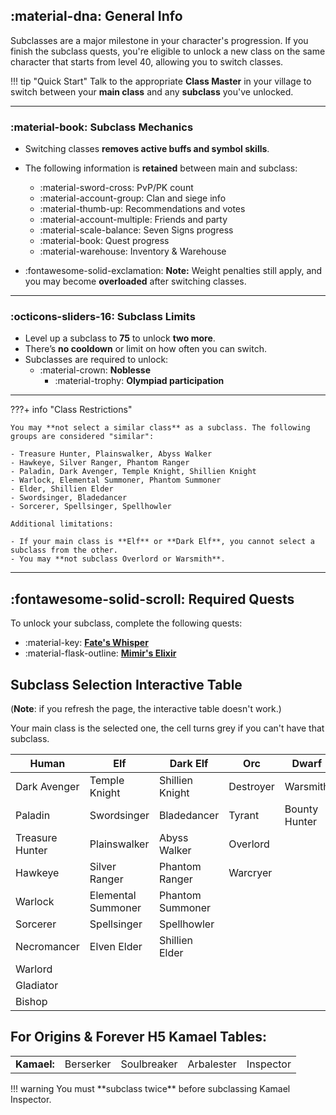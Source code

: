 ## :material-dna: General Info

Subclasses are a major milestone in your character's progression. If you finish the subclass quests,
you're eligible to unlock a new class on the same character that starts from level 40, 
allowing you to switch classes.

!!! tip "Quick Start"
    Talk to the appropriate **Class Master** in your village to switch between your **main class** and any **subclass** you've unlocked.

---

### :material-book: Subclass Mechanics

- Switching classes **removes active buffs and symbol skills**.
- The following information is **retained** between main and subclass:

    - :material-sword-cross: PvP/PK count
    - :material-account-group: Clan and siege info
    - :material-thumb-up: Recommendations and votes
    - :material-account-multiple: Friends and party
    - :material-scale-balance: Seven Signs progress
    - :material-book: Quest progress
    - :material-warehouse: Inventory & Warehouse

- :fontawesome-solid-exclamation: **Note:** Weight penalties still apply, and you may become **overloaded** after switching classes.

---

### :octicons-sliders-16: Subclass Limits

- Level up a subclass to **75** to unlock **two more**.
- There’s **no cooldown** or limit on how often you can switch.
- Subclasses are required to unlock:
    - :material-crown: **Noblesse**
        - :material-trophy: **Olympiad participation**

---

???+ info "Class Restrictions"

    You may **not select a similar class** as a subclass. The following groups are considered "similar":

    - Treasure Hunter, Plainswalker, Abyss Walker  
    - Hawkeye, Silver Ranger, Phantom Ranger  
    - Paladin, Dark Avenger, Temple Knight, Shillien Knight  
    - Warlock, Elemental Summoner, Phantom Summoner  
    - Elder, Shillien Elder  
    - Swordsinger, Bladedancer  
    - Sorcerer, Spellsinger, Spellhowler  

    Additional limitations:

    - If your main class is **Elf** or **Dark Elf**, you cannot select a subclass from the other.
    - You may **not subclass Overlord or Warsmith**.

---

## :fontawesome-solid-scroll: Required Quests

To unlock your subclass, complete the following quests:

- :material-key: [**Fate's Whisper**](https://lineage2wiki.com/c4/quest/234/fates-whisper/)
- :material-flask-outline: [**Mimir's Elixir**](https://lineage2wiki.com/c4/quest/235/mimirs-elixir/)

## Subclass Selection Interactive Table
(**Note**: if you refresh the page, the interactive table doesn't work.)

Your main class is the selected one, the cell turns grey if you can't have that subclass.

| Human           | Elf                | Dark Elf         | Orc       | Dwarf         |
|-----------------|--------------------|------------------|-----------|---------------|
| Dark Avenger    | Temple Knight      | Shillien Knight  | Destroyer | Warsmith      |
| Paladin         | Swordsinger        | Bladedancer      | Tyrant    | Bounty Hunter |
| Treasure Hunter | Plainswalker       | Abyss Walker     | Overlord  |               |
| Hawkeye         | Silver Ranger      | Phantom Ranger   | Warcryer  |               |
| Warlock         | Elemental Summoner | Phantom Summoner |           |               |
| Sorcerer        | Spellsinger        | Spellhowler      |           |               |
| Necromancer     | Elven Elder        | Shillien Elder   |           |               |
| Warlord         |                    |                  |           |               |
| Gladiator       |                    |                  |           |               |
| Bishop          |                    |                  |           |               |

## For Origins & Forever H5 Kamael Tables:

<table>
    <tbody>
    <tr>
        <td style="font-weight: bold; border-right: .05rem solid var(--md-typeset-table-color);">Kamael:</td>
        <td>Berserker</td>
        <td>Soulbreaker</td>
        <td>Arbalester</td>
        <td class="off" style="cursor: not-allowed;">Inspector</td>
    </tr>
    </tbody>
</table>
!!! warning
    You must **subclass twice** before subclassing Kamael Inspector.


    
<script>
document$.subscribe(function () {
  const cells = document.querySelectorAll("table td");
    const excluded = ["Inspector"];

cells.forEach(cell => {
    cell.addEventListener("click", () => {
        const cellValue = cell.textContent.trim();
        if (excluded.includes(cellValue)) return;

        const offTargets = getOffTargets(cellValue);
    
        cells.forEach(c => {
            const value = c.textContent.trim();
            c.classList.remove("selected");

            if (offTargets.includes(value)) {
                c.classList.add("off");
            } else {
                c.classList.remove("off");
            }
            if (value === cellValue) {
                c.classList.add("selected");
            }
        });
    });
});

  function getOffTargets(cellValue) {
    const map = {
        "Dark Avenger": ["Temple Knight", "Shillien Knight", "Paladin", "Warsmith", "Overlord", "Berserker", "Soulbreaker", "Arbalester", "Inspector"],

        "Paladin": ["Dark Avenger", "Shillien Knight", "Temple Knight", "Warsmith", "Overlord", "Berserker", "Soulbreaker", "Arbalester", "Inspector"],
      
        "Temple Knight": ["Dark Avenger", "Shillien Knight", "Warsmith", "Paladin", "Bladedancer", "Abyss Walker", "Overlord", "Phantom Ranger", 
        "Phantom Summoner", "Spellhowler", "Shillien Elder", "Berserker", "Soulbreaker", "Arbalester", "Inspector"],

        "Shillien Knight": ["Dark Avenger", "Temple Knight", "Warsmith", "Paladin", "Swordsinger", "Overlord", "Plainswalker", "Silver Ranger", "Elemental Summoner", "Spellsinger", "Elven Elder", "Berserker", "Soulbreaker", "Arbalester", "Inspector"],

        "Destroyer": ["Warsmith", "Overlord", "Berserker", "Soulbreaker", "Arbalester", "Inspector"],

        "Warsmith": ["Overlord", "Berserker", "Soulbreaker", "Arbalester", "Inspector"],

        "Swordsinger": ["Shillien Knight", "Bladedancer", "Abyss Walker", "Phantom Ranger", "Phantom Summoner", "Spellhowler", "Shillien Elder", "Overlord", "Warsmith", "Berserker", "Soulbreaker", "Arbalester", "Inspector"],

        "Bladedancer": ["Temple Knight", "Swordsinger", "Plainswalker", "Silver Ranger", "Elemental Summoner", "Spellsinger", "Elven Elder",  "Warsmith", "Overlord", "Berserker", "Soulbreaker", "Arbalester", "Inspector"],
        
        "Tyrant": ["Warsmith", "Overlord", "Berserker", "Soulbreaker", "Arbalester", "Inspector"],

        "Bounty Hunter": ["Warsmith", "Overlord", "Berserker", "Soulbreaker", "Arbalester", "Inspector"],

        "Treasure Hunter": ["Plainswalker", "Abyss Walker", "Warsmith", "Overlord", "Berserker", "Soulbreaker", "Arbalester", "Inspector"],

        "Plainswalker": ["Treasure Hunter", "Shillien Knight", "Bladedancer", "Abyss Walker", "Phantom Ranger", "Phantom Summoner", "Spellhowler", "Shillien Elder", "Warsmith", "Overlord", "Berserker", "Soulbreaker", "Arbalester", "Inspector"],

        "Abyss Walker": ["Temple Knight", "Swordsinger", "Plainswalker", "Silver Ranger", "Elemental Summoner", "Spellsinger", "Elven Elder", "Treasure Hunter", "Warsmith", "Overlord", "Berserker", "Soulbreaker", "Arbalester", "Inspector"],

        "Overlord": ["Warsmith", "Berserker", "Soulbreaker", "Arbalester", "Inspector"],

        "Hawkeye": ["Silver Ranger", "Phantom Ranger", "Warsmith", "Overlord", "Berserker", "Soulbreaker", "Arbalester", "Inspector"],
        
        "Silver Ranger": ["Hawkeye", "Shillien Knight", "Bladedancer", "Abyss Walker", "Phantom Ranger", "Phantom Summoner", "Spellhowler", "Shillien Elder", "Overlord", "Warsmith", "Berserker", "Soulbreaker", "Arbalester", "Inspector"],

        "Phantom Ranger": ["Hawkeye", "Temple Knight", "Swordsinger", "Plainswalker", "Silver Ranger", "Elemental Summoner", "Spellsinger", "Elven Elder", "Warsmith", "Overlord", "Berserker", "Soulbreaker", "Arbalester", "Inspector"],

        "Warcryer": ["Overlord", "Warsmith", "Berserker", "Soulbreaker", "Arbalester", "Inspector"],

        "Warlock": ["Elemental Summoner", "Phantom Summoner", "Warsmith", "Overlord", "Berserker", "Soulbreaker", "Arbalester", "Inspector"],

        "Elemental Summoner": ["Warlock", "Shillien Knight", "Bladedancer", "Abyss Walker", "Phantom Ranger", "Phantom Summoner", "Spellhowler", "Shillien Elder", "Overlord", "Warsmith", "Berserker", "Soulbreaker", "Arbalester", "Inspector"],

        "Phantom Summoner": ["Warlock", "Temple Knight", "Swordsinger", "Plainswalker", "Silver Ranger", "Elemental Summoner", "Spellsinger", "Elven Elder", "Warsmith", "Overlord", "Berserker", "Soulbreaker", "Arbalester", "Inspector"],

        "Sorcerer": ["Spellsinger", "Spellhowler", "Warsmith", "Overlord", "Berserker", "Soulbreaker", "Arbalester", "Inspector"],

        "Spellsinger": ["Sorcerer", "Shillien Knight", "Bladedancer", "Abyss Walker", "Phantom Ranger", "Phantom Summoner", "Spellhowler", "Shillien Elder", "Overlord", "Warsmith", "Berserker", "Soulbreaker", "Arbalester", "Inspector"],

        "Spellhowler": ["Sorcerer", "Temple Knight", "Swordsinger", "Plainswalker", "Silver Ranger", "Elemental Summoner", "Spellsinger", "Elven Elder", "Warsmith", "Overlord", "Berserker", "Soulbreaker", "Arbalester", "Inspector"],

        "Necromancer": ["Overlord", "Warsmith", "Berserker", "Soulbreaker", "Arbalester", "Inspector"],

        "Elven Elder": ["Shillien Knight", "Bladedancer", "Abyss Walker", "Phantom Ranger", "Phantom Summoner", "Spellhowler", "Shillien Elder", "Overlord", "Warsmith", "Berserker", "Soulbreaker", "Arbalester", "Inspector"],

        "Shillien Elder": ["Temple Knight", "Swordsinger", "Plainswalker", "Silver Ranger", "Elemental Summoner", "Spellsinger", "Elven Elder", "Warsmith", "Overlord", "Berserker", "Soulbreaker", "Arbalester", "Inspector"],

        "Warlord": ["Warsmith", "Overlord", "Berserker", "Soulbreaker", "Arbalester", "Inspector"],

        "Gladiator": ["Warsmith", "Overlord", "Berserker", "Soulbreaker", "Arbalester", "Inspector"],

        "Bishop": ["Warsmith", "Overlord", "Berserker", "Soulbreaker", "Arbalester", "Inspector"],

        "Prophet": ["Warsmith", "Overlord", "Berserker", "Soulbreaker", "Arbalester", "Inspector"],

        "Berserker": ["Inspector", "Dark Avenger", "Temple Knight", "Shillien Knight", "Destroyer", "Warsmith", "Paladin", "Swordsinger", "Bladedancer", "Tyrant", "Bounty Hunter", "Treasure Hunter", "Plainswalker", "Abyss Walker",  "Overlord", "Hawkeye", "Silver Ranger", "Phantom Ranger", "Warcryer", "Warlock", "Elemental Summoner", "Phantom Summoner", "Sorcerer", "Spellsinger", "Spellhowler", "Necromancer", "Elven Elder", "Shillien Elder", "Warlord", "Gladiator", "Bishop", "Prophet"],

        "Soulbreaker": ["Inspector", "Dark Avenger", "Temple Knight", "Shillien Knight", "Destroyer", "Warsmith", "Paladin", "Swordsinger", "Bladedancer", "Tyrant", "Bounty Hunter", "Treasure Hunter", "Plainswalker", "Abyss Walker",  "Overlord", "Hawkeye", "Silver Ranger", "Phantom Ranger", "Warcryer", "Warlock", "Elemental Summoner", "Phantom Summoner", "Sorcerer", "Spellsinger", "Spellhowler", "Necromancer", "Elven Elder", "Shillien Elder", "Warlord", "Gladiator", "Bishop", "Prophet"],

        "Arbalester": ["Inspector", "Dark Avenger", "Temple Knight", "Shillien Knight", "Destroyer", "Warsmith", "Paladin", "Swordsinger", "Bladedancer", "Tyrant", "Bounty Hunter", "Treasure Hunter", "Plainswalker", "Abyss Walker",  "Overlord", "Hawkeye", "Silver Ranger", "Phantom Ranger", "Warcryer", "Warlock", "Elemental Summoner", "Phantom Summoner", "Sorcerer", "Spellsinger", "Spellhowler", "Necromancer", "Elven Elder", "Shillien Elder", "Warlord", "Gladiator", "Bishop", "Prophet"],

    };
    return map[cellValue] || [];
  }
});

</script>



